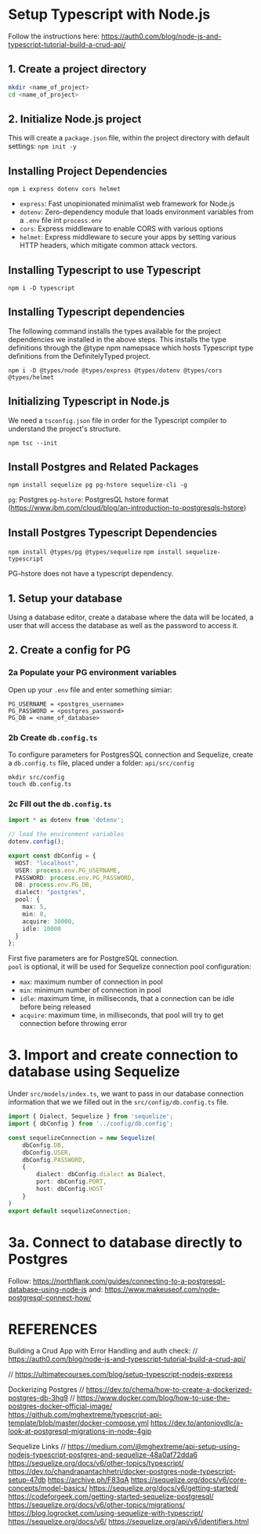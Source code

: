   
# Setup Typescript with Node.js

Follow the instructions here: https://auth0.com/blog/node-js-and-typescript-tutorial-build-a-crud-api/

## 1. Create a project directory
```bash
mkdir <name_of_project>
cd <name_of_project>
```

## 2. Initialize Node.js project
This will create a `package.json` file, within the project directory with default settings:
`npm init -y`

## Installing Project Dependencies
`npm i express dotenv cors helmet`
- `express`: Fast unopinionated minimalist web framework for Node.js
- `dotenv`: Zero-dependency module that loads environment variables from a `.env` file int `process.env`
- `cors`: Express middleware to enable CORS with various options
- `helmet`: Express middleware to secure your apps by setting various HTTP headers, which mitigate common attack vectors.

## Installing Typescript to use Typescript

`npm i -D typescript`

## Installing Typescript dependencies
The following command installs the types available for the project dependencies we installed in the above steps. This installs the type definitions through the @type npm namepsace which hosts Typescript type definitions from the DefinitelyTyped project.

`npm i -D @types/node @types/express @types/dotenv @types/cors @types/helmet`

## Initializing Typescript in Node.js

We need a `tsconfig.json` file in order for the Typescript compiler to understand the project's structure.

`npm tsc --init`

## Install Postgres and Related Packages
`npm install sequelize pg pg-hstore sequelize-cli -g`

`pg`: Postgres
`pg-hstore`: PostgresQL hstore format (https://www.ibm.com/cloud/blog/an-introduction-to-postgresqls-hstore)

## Install Postgres Typescript Dependencies

`npm install @types/pg @types/sequelize`
`npm install sequelize-typescript`


PG-hstore does not have a typescript dependency.

## 1. Setup your database

Using a database editor, create a database where the data will be located, a user that will access the database as well as the password to access it.

## 2. Create a config for PG

### 2a Populate your PG environment variables
Open up your `.env` file and enter something simiar:
```
PG_USERNAME = <postgres_username>
PG_PASSWORD = <postgres_password>
PG_DB = <name_of_database>
```


### 2b Create `db.config.ts`
To configure parameters for PostgresSQL connection and Sequelize, create a `db.config.ts` file, placed under a folder:  `api/src/config`
```shell
mkdir src/config
touch db.config.ts
```

### 2c Fill out the `db.config.ts`
```typescript
import * as dotenv from 'dotenv';

// load the environment variables
dotenv.config();

export const dbConfig = {
  HOST: "localhost",
  USER: process.env.PG_USERNAME,
  PASSWORD: process.env.PG_PASSWORD,
  DB: process.env.PG_DB,
  dialect: "postgres",
  pool: {
    max: 5,
    min: 0,
    acquire: 30000,
    idle: 10000
  }
};
```

First five parameters are for PostgreSQL connection.  
`pool` is optional, it will be used for Sequelize connection pool configuration:
-   `max`: maximum number of connection in pool
-   `min`: minimum number of connection in pool
-   `idle`: maximum time, in milliseconds, that a connection can be idle before being released
-   `acquire`: maximum time, in milliseconds, that pool will try to get connection before throwing error

# 3. Import and create connection to database using Sequelize

Under `src/models/index.ts`, we want to pass in our database connection information that we we filled out in the `src/config/db.config.ts` file.

```typescript
import { Dialect, Sequelize } from 'sequelize';
import { dbConfig } from '../config/db.config';

const sequelizeConnection = new Sequelize(
    dbConfig.DB,
    dbConfig.USER,
    dbConfig.PASSWORD,
    {    
        dialect: dbConfig.dialect as Dialect,
        port: dbConfig.PORT,
        host: dbConfig.HOST
    }
)
export default sequelizeConnection;
```

# 3a. Connect to database directly to Postgres

Follow: https://northflank.com/guides/connecting-to-a-postgresql-database-using-node-js
and:
https://www.makeuseof.com/node-postgresql-connect-how/

# REFERENCES

Building a Crud App with Error Handling and auth check:
// https://auth0.com/blog/node-js-and-typescript-tutorial-build-a-crud-api/

// https://ultimatecourses.com/blog/setup-typescript-nodejs-express

Dockerizing Postgres
// https://dev.to/chema/how-to-create-a-dockerized-postgres-db-3hg9
// https://www.docker.com/blog/how-to-use-the-postgres-docker-official-image/
https://github.com/mghextreme/typescript-api-template/blob/master/docker-compose.yml
https://dev.to/antoniovdlc/a-look-at-postgresql-migrations-in-node-4gjp

Sequelize Links
// 
https://medium.com/@mghextreme/api-setup-using-nodejs-typescript-postgres-and-sequelize-48a0af72dda6
https://sequelize.org/docs/v6/other-topics/typescript/
https://dev.to/chandrapantachhetri/docker-postgres-node-typescript-setup-47db
https://archive.ph/F83qA
https://sequelize.org/docs/v6/core-concepts/model-basics/
https://sequelize.org/docs/v6/getting-started/
https://codeforgeek.com/getting-started-sequelize-postgresql/
https://sequelize.org/docs/v6/other-topics/migrations/
https://blog.logrocket.com/using-sequelize-with-typescript/
https://sequelize.org/docs/v6/
https://sequelize.org/api/v6/identifiers.html